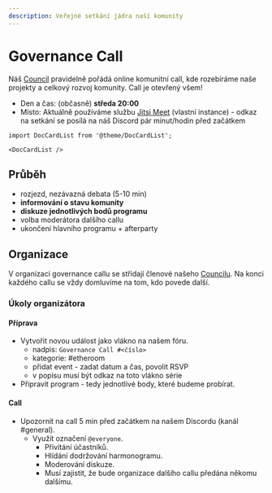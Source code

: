 ```yaml
---
description: Veřejné setkání jádra naší komunity
---
```


# Governance Call

Náš [Council](../) pravidelně pořádá online komunitní call, kde rozebíráme naše projekty a celkový rozvoj komunity. Call je otevřený všem!

* Den a čas: (občasně) **středa 20:00**
* Místo: Aktuálně používáme službu [Jitsi Meet](https://meet.gwei.cz/) (vlastní instance) - odkaz na setkání se posílá na náš Discord pár minut/hodin před začátkem

```mdx-code-block
import DocCardList from '@theme/DocCardList';

<DocCardList />
```

## Průběh

* rozjezd, nezávazná debata (5-10 min)
* **informování o stavu komunity**
* **diskuze jednotlivých bodů programu**
* volba moderátora dalšího callu
* ukončení hlavního programu + afterparty

## Organizace

V organizaci governance callu se střídají členové našeho [Councilu](../). Na konci každého callu se vždy domluvíme na tom, kdo povede další.

### Úkoly organizátora

#### **Příprava**

* Vytvořit novou událost jako vlákno na našem fóru.
  * nadpis: `Governance Call #<číslo>`
  * kategorie: #etheroom
  * přidat event - zadat datum a čas, povolit RSVP
  * v popisu musí být odkaz na toto vlákno série
* Připravit program - tedy jednotlivé body, které budeme probírat.

#### **Call**

* Upozornit na call 5 min před začátkem na našem Discordu (kanál #general).
  * Využít označení `@everyone`.
    * Přivítání účastníků.
    * Hlídání dodržování harmonogramu.
    * Moderování diskuze.
    * Musí zajistit, že bude organizace dalšího callu předána někomu dalšímu.

